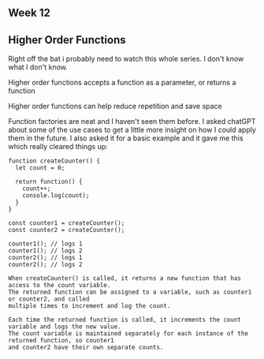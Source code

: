 ## Week 12

## Higher Order Functions

Right off the bat i probably need to watch this whole series. I don't know what I don't know.

Higher order functions accepts a function as a parameter, or returns a function

Higher order functions can help reduce repetition and save space

Function factories are neat and I haven't seen them before. I asked chatGPT about some of the use cases to get a little more insight on how I could apply them in the future. I also asked it for a basic example and it gave me this which really cleared things up:

```
function createCounter() {
  let count = 0;

  return function() {
    count++;
    console.log(count);
  }
}

const counter1 = createCounter();
const counter2 = createCounter();

counter1(); // logs 1
counter1(); // logs 2
counter2(); // logs 1
counter2(); // logs 2

When createCounter() is called, it returns a new function that has access to the count variable.
The returned function can be assigned to a variable, such as counter1 or counter2, and called
multiple times to increment and log the count.

Each time the returned function is called, it increments the count variable and logs the new value.
The count variable is maintained separately for each instance of the returned function, so counter1
and counter2 have their own separate counts.
```


